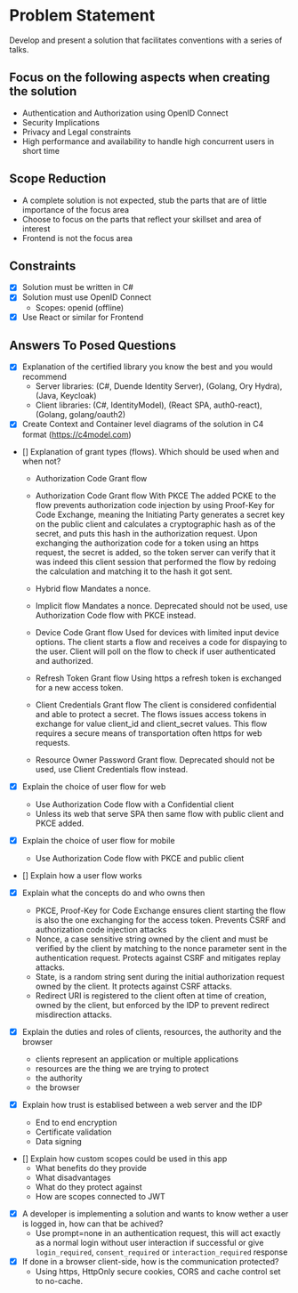 # Problem Statement

Develop and present a solution that facilitates conventions with a series of talks.

## Focus on the following aspects when creating the solution

* Authentication and Authorization using OpenID Connect
* Security Implications
* Privacy and Legal constraints
* High performance and availability to handle high concurrent users in short time

## Scope Reduction
* A complete solution is not expected, stub the parts that are of little importance of the focus area
* Choose to focus on the parts that reflect your skillset and area of interest
* Frontend is not the focus area

## Constraints

- [x] Solution must be written in C#
- [x] Solution must use OpenID Connect
    * Scopes: openid (offline)
- [x] Use React or similar for Frontend

## Answers To Posed Questions
- [x] Explanation of the certified library you know the best and you would recommend
  * Server libraries: (C#, Duende Identity Server), (Golang, Ory Hydra), (Java, Keycloak)
  * Client libraries: (C#, IdentityModel), (React SPA, auth0-react), (Golang, golang/oauth2)
- [x] Create Context and Container level diagrams of the solution in C4 format (https://c4model.com)
- [] Explanation of grant types (flows). Which should be used when and when not?
  * Authorization Code Grant flow


  * Authorization Code Grant flow With PKCE
    The added PCKE to the flow prevents authorization code injection by using Proof-Key for Code Exchange,
    meaning the Initiating Party generates a secret key on the public client and calculates a cryptographic hash as of the secret, and puts this hash in the authorization request. Upon exchanging the authorization code for a token using an https request, the secret is added, so the token server can verify that it was indeed this client session that performed the flow by redoing the calculation and matching it to the hash it got sent.

  * Hybrid flow
    Mandates a nonce.

  * Implicit flow
    Mandates a nonce. Deprecated should not be used, use Authorization Code flow with PKCE instead.

  * Device Code Grant flow
    Used for devices with limited input device options. The client starts a flow and receives a code for dispaying to the user. Client will poll on the flow to check if user authenticated and authorized.

  * Refresh Token Grant flow
    Using https a refresh token is exchanged for a new access token.

  * Client Credentials Grant flow
    The client is considered confidential and able to protect a secret. The flows issues access tokens in exchange for value client_id and client_secret values. This flow requires a secure means of transportation often https for web requests.

  * Resource Owner Password Grant flow.
    Deprecated should not be used, use Client Credentials flow instead.

- [x] Explain the choice of user flow for web
  * Use Authorization Code flow with a Confidential client
  * Unless its web that serve SPA then same flow with public client and PKCE added.

- [x] Explain the choice of user flow for mobile
  * Use Authorization Code flow with PKCE and public client

- [] Explain how a user flow works

- [x] Explain what the concepts do and who owns then
  * PKCE, Proof-Key for Code Exchange ensures client starting the flow is also the one exchanging for the access token. Prevents CSRF and authorization code injection attacks
  * Nonce, a case sensitive string owned by the client and must be verified by the client by matching to the nonce parameter sent in the authentication request. Protects against CSRF and mitigates replay attacks.
  * State, is a random string sent during the initial authorization request owned by the client. It protects against CSRF attacks.
  * Redirect URI is registered to the client often at time of creation, owned by the client, but enforced by the IDP to prevent redirect misdirection attacks.

- [x] Explain the duties and roles of clients, resources, the authority and the browser
  * clients represent an application or multiple applications
  * resources are the thing we are trying to protect
  * the authority
  * the browser

- [x] Explain how trust is establised between a web server and the IDP
  * End to end encryption
  * Certificate validation
  * Data signing

- [] Explain how custom scopes could be used in this app
   * What benefits do they provide
   * What disadvantages
   * What do they protect against
   * How are scopes connected to JWT

- [x] A developer is implementing a solution and wants to know wether a user is logged in, how can that be achived?
  * Use prompt=none in an authentication request, this will act exactly as a normal login without user interaction if successful or give `login_required`, `consent_required` or `interaction_required` response
- [x] If done in a browser client-side, how is the communication protected?
  * Using https, HttpOnly secure cookies, CORS and cache control set to no-cache.

